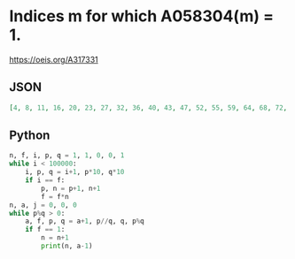 # Indices m for which A058304\(m\) \= 1\.
https://oeis.org/A317331
## JSON
```JSON
[4, 8, 11, 16, 20, 23, 27, 32, 36, 40, 43, 47, 52, 55, 59, 64, 68, 72, 75, 80, 84, 87, 91, 95, 100, 104, 107, 111, 116, 119, 123, 128, 132, 136, 139, 144, 148, 151, 155, 160, 164, 168, 171, 175, 180, 183, 187, 191, 196, 200, 203, 208, 212, 215, 219, 223, 228, 232, 235, 239, 244, 247, 251]
```
## Python
```Python
n, f, i, p, q = 1, 1, 0, 0, 1
while i < 100000:
    i, p, q = i+1, p*10, q*10
    if i == f:
        p, n = p+1, n+1
        f = f*n
n, a, j = 0, 0, 0
while p%q > 0:
    a, f, p, q = a+1, p//q, q, p%q
    if f == 1:
        n = n+1
        print(n, a-1)
```
